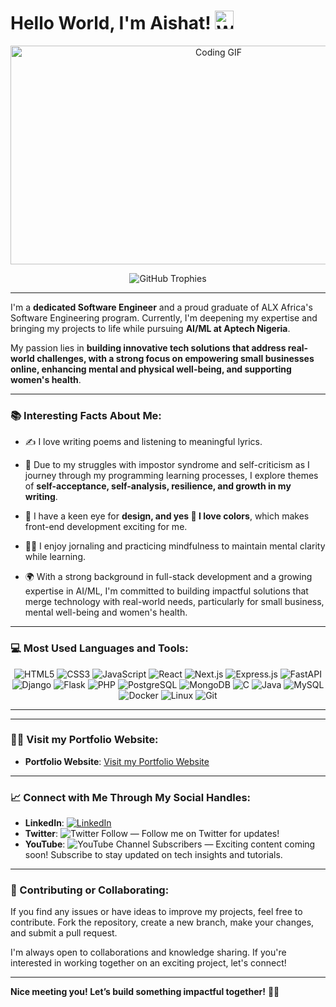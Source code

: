 <h1>Hello World, I'm Aishat! <img src="https://raw.githubusercontent.com/MartinHeinz/MartinHeinz/master/wave.gif" width="30px" alt="Waving Hand"></h1>

<p align="center">
  <img src="https://github.com/AishatAdewoyin/AishatAdewoyin/blob/master/images/coder.gif?raw=true" alt="Coding GIF" width="650" height="350" />
</p>


<p align="center">
  <img src="https://github-profile-trophy.vercel.app/?username=AishatAdewoyin&theme=darkhub&margin-w=8&no-bg=true&row=1" alt="GitHub Trophies" />
</p>

---

I'm a **dedicated Software Engineer** and a proud graduate of ALX Africa's Software Engineering program. Currently, I'm deepening my expertise and bringing my projects to life while pursuing **AI/ML at Aptech Nigeria**.

My passion lies in **building innovative tech solutions that address real-world challenges, with a strong focus on empowering small businesses online, enhancing mental and physical well-being, and supporting women's health**.

---

<!-- ### 🏆 My Goals and Programs:

- 🎓 Pursuing a **Bachelor's in Data Science** at Miva Open University.
- 📚 Studying **Advanced Diploma in Software Engineering(ADSE) with specialization in AI/ML** at Aptech Nigeria.
- 🚀 Building and completing **real-life AI/ML and web development projects which is very key, for my accountability purposes**.
- 💡 Focusing on creating **AI solutions** for mental well-being and women's health. -->


### 📚 Interesting Facts About Me:

- ✍️ I love writing poems and listening to meaningful lyrics.
- 🙇 Due to my struggles with impostor syndrome and self-criticism as I journey through my programming learning processes, I explore themes of **self-acceptance, self-analysis, resilience, and growth in my writing**.

- 🎨 I have a keen eye for **design, and yes 🙌 I love colors**, which makes front-end development exciting for me.
- 🧘‍♀️ I enjoy jornaling and practicing mindfulness to maintain mental clarity while learning.
- 🌍 With a strong background in full-stack development and a growing expertise in AI/ML, I'm committed to building impactful solutions that merge technology with real-world needs, particularly for small business, mental well-being and women's health.

---

### 💻 Most Used Languages and Tools:

<p align="center">
  <img src="https://img.shields.io/badge/HTML5-E34F26?style=for-the-badge&logo=html5&logoColor=white" alt="HTML5" />
  <img src="https://img.shields.io/badge/CSS3-1572B6?style=for-the-badge&logo=css3&logoColor=white" alt="CSS3" />
  <img src="https://img.shields.io/badge/JavaScript-F7DF1E?style=for-the-badge&logo=javascript&logoColor=black" alt="JavaScript" />
  <img src="https://img.shields.io/badge/React-61DAFB?style=for-the-badge&logo=react&logoColor=black" alt="React" />
  <img src="https://img.shields.io/badge/Next.js-000000?style=for-the-badge&logo=nextdotjs&logoColor=white" alt="Next.js" />
  <img src="https://img.shields.io/badge/Express.js-404D59?style=for-the-badge&logo=express&logoColor=white" alt="Express.js" />
  <img src="https://img.shields.io/badge/FastAPI-009688?style=for-the-badge&logo=fastapi&logoColor=white" alt="FastAPI" />
  <img src="https://img.shields.io/badge/Django-092E20?style=for-the-badge&logo=django&logoColor=white" alt="Django" />
  <img src="https://img.shields.io/badge/Flask-000000?style=for-the-badge&logo=flask&logoColor=white" alt="Flask" />
  <img src="https://img.shields.io/badge/PHP-777BB4?style=for-the-badge&logo=php&logoColor=white" alt="PHP" />
  <img src="https://img.shields.io/badge/PostgreSQL-4169E1?style=for-the-badge&logo=postgresql&logoColor=white" alt="PostgreSQL" />
  <img src="https://img.shields.io/badge/MongoDB-47A248?style=for-the-badge&logo=mongodb&logoColor=white" alt="MongoDB" />
  <img src="https://img.shields.io/badge/C-00599C?style=for-the-badge&logo=c&logoColor=white" alt="C" />
  <img src="https://img.shields.io/badge/Java-007396?style=for-the-badge&logo=java&logoColor=white" alt="Java" />
  <img src="https://img.shields.io/badge/MySQL-4479A1?style=for-the-badge&logo=mysql&logoColor=white" alt="MySQL" />
  <img src="https://img.shields.io/badge/Docker-2496ED?style=for-the-badge&logo=docker&logoColor=white" alt="Docker" />
  <img src="https://img.shields.io/badge/Linux-FCC624?style=for-the-badge&logo=linux&logoColor=black" alt="Linux" />
  <img src="https://img.shields.io/badge/Git-F05032?style=for-the-badge&logo=git&logoColor=white" alt="Git" />
</p>

---

<!-- ### 📊 Personal Stats:


---
<p align="center">
  <img src="https://github-readme-stats.vercel.app/api/top-langs/?username=AishatAdewoyin&layout=compact&theme=dark&hide=css,c,tcl" alt="Top Languages" />
</p>

---

<p align="center">
  <img src="https://github-readme-stats.vercel.app/api?username=AishatAdewoyin&show_icons=true&theme=dark&count_private=true" alt="GitHub Stats" />
</p>

---

<p align="center">
  <img src="https://github-readme-streak-stats.herokuapp.com/?user=AishatAdewoyin&theme=dark" alt="GitHub Streak" />
</p> -->

---

### 👩‍💻 Visit my Portfolio Website:
- **Portfolio Website**: [Visit my Portfolio Website](https://aishatadewoyin.com/)

---

### 📈 Connect with Me Through My Social Handles:


- **LinkedIn**: [![LinkedIn](https://img.shields.io/badge/-LinkedIn-blue?style=flat-square&logo=Linkedin&logoColor=white&link=https://www.linkedin.com/in/aishatadewoyin/)](https://www.linkedin.com/in/aishatadewoyin/)
- **Twitter**: ![Twitter Follow](https://img.shields.io/twitter/follow/adewoyinaishat?style=social) — Follow me on Twitter for updates!
- **YouTube**: ![YouTube Channel Subscribers](https://img.shields.io/youtube/channel/subscribers/UCD0tTuoB6R94gRwsscM7U2A?style=social) — Exciting content coming soon! Subscribe to stay updated on tech insights and tutorials.

---

### 🤝 Contributing or Collaborating:


If you find any issues or have ideas to improve my projects, feel free to contribute. Fork the repository, create a new branch, make your changes, and submit a pull request.

I'm always open to collaborations and knowledge sharing. If you're interested in working together on an exciting project, let's connect!

---

**Nice meeting you! Let’s build something impactful together!** 🥰🚀
